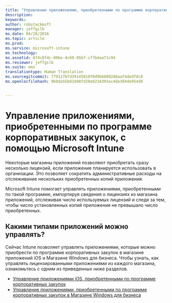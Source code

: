 ```yaml
---
title: "Управление приложениями, приобретенными по программе корпоративных закупок| Microsoft Intune"
description: 
keywords: 
author: robstackmsft
manager: jeffgilb
ms.date: 04/28/2016
ms.topic: article
ms.prod: 
ms.service: microsoft-intune
ms.technology: 
ms.assetid: 674c8f4c-00be-4c69-85b7-cf7bdaa71c94
ms.reviewer: jeffgilb
ms.suite: ems
translationtype: Human Translation
ms.sourcegitcommit: 779127bfd39145010f0d9b6609286aaf4dedfdc8
ms.openlocfilehash: 0b8da55b81040fd20e8234303ac4da384de954d8


---
```


# Управление приложениями, приобретенными по программе корпоративных закупок, с помощью Microsoft Intune

Некоторые магазины приложений позволяют приобретать сразу несколько лицензий, если приложение планируется использовать в организации. Это позволяет сократить административные расходы на отслеживание нескольких приобретенных копий приложения.

Microsoft Intune помогает управлять приложениями, приобретенными по такой программе, импортируя сведения о лицензиях из магазина приложений, отслеживая число используемых лицензий и следя за тем, чтобы число установленных копий приложения не превышало число приобретенных.

## Какими типами приложений можно управлять?

Сейчас Intune позволяет управлять приложениями, которые можно приобрести по программе корпоративных закупок в магазине приложений iOS и Магазине Windows для бизнеса.
Чтобы узнать, как управлять лицензированными приложениями из каждого магазина, ознакомьтесь с одним из приведенных ниже разделов.

- [Управление приложениями iOS, приобретенными по программе корпоративных закупок](manage-ios-apps-you-purchased-through-a-volume-purchase-program-with-microsoft-intune.md)
- [Управление приложениями, приобретенными по программе корпоративных закупок в Магазине Windows для бизнеса](manage-apps-you-purchased-from-the-windows-store-for-business-with-microsoft-intune.md)






<!--HONumber=Jun16_HO4-->


